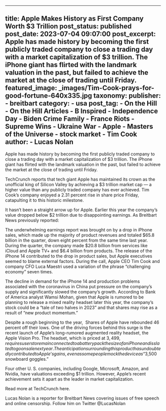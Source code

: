 
---
title: Apple Makes History as First Company Worth $3 Trillion 
post_status: published
post_date: 2023-07-04 09:07:00 
post_excerpt: Apple has made history by becoming the first publicly traded company to close a trading day with a market capitalization of $3 trillion. The iPhone giant has flirted with the landmark valuation in the past, but failed to achieve the market at the close of trading until Friday. 
featured_image: _images/Tim-Cook-prays-for-good-fortune-640x335.jpg 
taxonomy:
    publisher:
        - breitbart
    category:
        - usa 
    post_tag:
        - On the Hill
        - On the Hill Articles
        - B Inspired
        - Independence Day
        - Biden Crime Family
        - France Riots
        - Supreme Wins
        - Ukraine War
        - Apple
        - Masters of the Universe
        - stock market
        - Tim Cook
    author:
        - Lucas Nolan
---
Apple has made history by becoming the first publicly traded company to close a trading day with a market capitalization of $3 trillion. The iPhone giant has flirted with the landmark valuation in the past, but failed to achieve the market at the close of trading until Friday.

TechCrunch reports that tech giant Apple has maintained its crown as the unofficial king of Silicon Valley by achieving a $3 trillion market cap — a higher value than any publicly traded company has ever achieved. Tim Cook’s company enjoyed a 2.31 percent rise in share price Friday, catapulting it to this historic milestone.

It hasn’t been a straight arrow up for Apple. Earlier this year the company’s value dropped below $2 trillion due to disappointing earnings. As Breitbart News previously reported:

The underwhelming earnings report was brought on by a drop in iPhone sales, which made up the majority of product revenues and totaled $65.8 billion in the quarter, down eight percent from the same time last year. During the quarter, the company made $20.8 billion from services like iCloud and Apple TV+ and $6.4 billion from products. The release of the iPhone 14 contributed to the drop in product sales, but Apple executives seemed to blame external factors. During the call, Apple CEO Tim Cook and company CFO Luca Maestri used a variation of the phrase “challenging economy” seven times.

The decline in demand for the iPhone 14 and production problems associated with the coronavirus in China put pressure on the company’s supply and significantly slowed the company’s growth. According to Bank of America analyst Wamsi Mohan, given that Apple is rumored to be planning to release a mixed reality headset later this year, the company’s stock could be a “tale of two halves in 2023” and that shares may rise as a result of “new product momentum.”

Despite a rough beginning to the year,  Shares of Apple have rebounded 46 percent off their lows. One of the driving forces behind this surge is the recent launch of Apple’s long-rumored augmented reality headset, the Apple Vision Pro. The headset, which is priced at $3,499, requires users to remain connected to a battery pack the size of an iPhone and is slated to go on sale next year. The anticipation surrounding this product has undoubtedly contributed to Apple’s gains, even as some people mock the device as “$3,500 snowboard goggles.”

Four other U. S. companies, including Google, Microsoft, Amazon, and Nvidia, have valuations exceeding $1 trillion. However, Apple’s recent achievement sets it apart as the leader in market capitalization.

Read more at TechCrunch here.

Lucas Nolan is a reporter for Breitbart News covering issues of free speech and online censorship. Follow him on Twitter @LucasNolan 